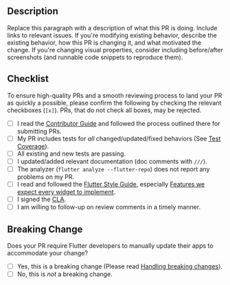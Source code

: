 ## Description

Replace this paragraph with a description of what this PR is doing. Include
links to relevant issues. If you're modifying existing behavior, describe the
existing behavior, how this PR is changing it, and what motivated the change. If
you're changing visual properties, consider including before/after screenshots
(and runnable code snippets to reproduce them).

## Checklist

To ensure high-quality PRs and a smooth reviewing process to land your PR as
quickly a possible, please confirm the following by checking the relevant
checkboxes (`[x]`). PRs, that do not check all boxes, may be rejected.

- [ ] I read the [Contributor Guide] and followed the process outlined there for
      submitting PRs.
- [ ] My PR includes tests for *all* changed/updated/fixed behaviors (See
      [Test Coverage]).
- [ ] All existing and new tests are passing.
- [ ] I updated/added relevant documentation (doc comments with `///`).
- [ ] The analyzer (`flutter analyze --flutter-repo`) does not report any
      problems on my PR.
- [ ] I read and followed the [Flutter Style Guide], especially
      [Features we expect every widget to implement].
- [ ] I signed the [CLA].
- [ ] I am willing to follow-up on review comments in a timely manner.

## Breaking Change

Does your PR require Flutter developers to manually update their apps
to accommodate your change?

- [ ] Yes, this is a breaking change (Please read [Handling breaking changes]).
- [ ] No, this is *not* a breaking change.

<!-- Links -->
[Contributor Guide]: https://github.com/flutter/flutter/wiki/Tree-hygiene#overview
[Test Coverage]: https://github.com/flutter/flutter/wiki/Test-coverage-for-package%3Aflutter
[Flutter Style Guide]: https://github.com/flutter/flutter/wiki/Style-guide-for-Flutter-repo
[Features we expect every widget to implement]: https://github.com/flutter/flutter/wiki/Style-guide-for-Flutter-repo#features-we-expect-every-widget-to-implement
[CLA]: https://cla.developers.google.com/
[Handling breaking changes]: https://github.com/flutter/flutter/wiki/Tree-hygiene#handling-breaking-changes

